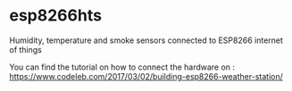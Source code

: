 # esp8266hts
Humidity, temperature and smoke sensors connected to ESP8266 internet of things

You can find the tutorial on how to connect the hardware on : https://www.codeleb.com/2017/03/02/building-esp8266-weather-station/
